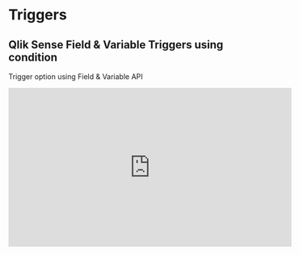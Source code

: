 # Triggers
## Qlik Sense Field &amp; Variable Triggers using condition
<p>Trigger option using Field & Variable API</p>
<iframe width="560" height="315" src="https://www.youtube.com/embed/videoseries?list=PLYjPUKwx_Zbf6ct3AH510CVvq14caZxYi" frameborder="0" allow="autoplay; encrypted-media" allowfullscreen></iframe>
